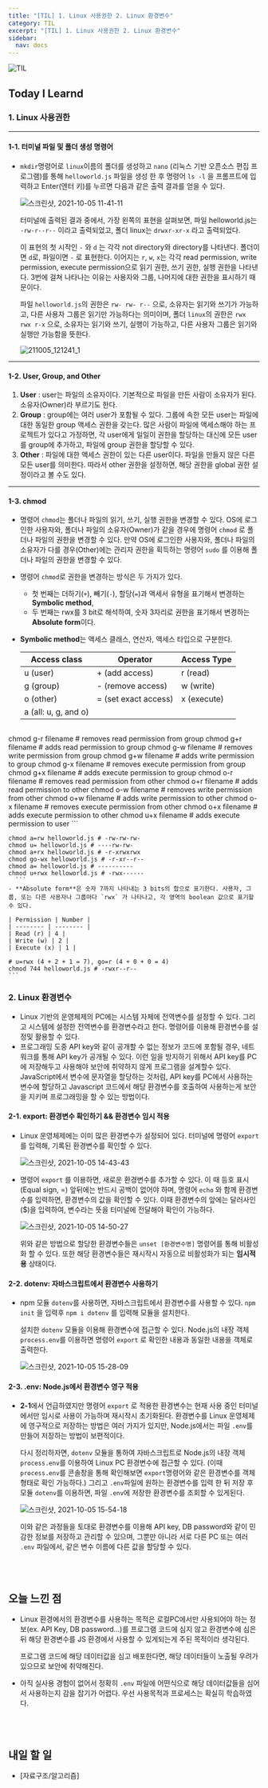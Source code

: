 ```yaml
---
title: "[TIL] 1. Linux 사용권한 2. Linux 환경변수"
category: TIL
excerpt: "[TIL] 1. Linux 사용권한 2. Linux 환경변수"
sidebar:
  nav: docs
---
```


![TIL](https://user-images.githubusercontent.com/83164003/127775612-7464075f-89e7-478e-82ee-dc1c2710a125.jpeg)
## Today I Learnd
### 1. Linux 사용권한
---
#### 1-1. 터미널 파일 및 폴더 생성 명령어
- `mkdir`명령어로 `linux`이름의 폴더를 생성하고 `nano` (리눅스 기반 오픈소스 편집 프로그램)를 통해 `helloworld.js` 파일을 생성 한 후 명령어 `ls -l` 을 프롬프트에 입력하고 Enter(엔터 키)를 누르면 다음과 같은 출력 결과를 얻을 수 있다.

  ![스크린샷, 2021-10-05 11-41-11](https://user-images.githubusercontent.com/83164003/135951898-0d2e1da8-ee9e-459e-8674-446e85a38400.png)

  터미널에 출력된 결과 중에서, 가장 왼쪽의 표현을 살펴보면, 파일 helloworld.js는 `-rw-r--r--` 이라고 출력되었고, 폴더 linux는 `drwxr-xr-x` 라고 출력되었다. 

  이 표현의 첫 시작인 `-` 와 `d` 는 각각 not directory와 directory를 나타낸다. 폴더이면 `d`로, 파일이면 `-` 로 표현한다. 이어지는 `r`, `w`, `x`는 각각 read permission, write permission, execute permission으로 읽기 권한, 쓰기 권한, 실행 권한을 나타낸다. 3번에 걸쳐 나타나는 이유는 사용자와 그룹, 나머지에 대한 권한을 표시하기 때문이다.

   파일 `helloworld.js`의 권한은 `rw- rw- r--` 으로, 소유자는 읽기와 쓰기가 가능하고, 다른 사용자 그룹은 읽기만 가능하다는 의미이며, 폴더 `linux`의 권한은 `rwx rwx r-x` 으로, 소유자는 읽기와 쓰기, 실행이 가능하고, 다른 사용자 그룹은 읽기와 실행만 가능함을 뜻한다.

  ![211005_121241_1](https://user-images.githubusercontent.com/83164003/135961418-475647af-07e6-41b1-8b20-0deb8541b209.jpg)

---
#### 1-2. User, Group, and Other
1. **User** : user는 파일의 소유자이다. 기본적으로 파일을 만든 사람이 소유자가 된다. 소유자(Owner)라 부르기도 한다.
2. **Group** : group에는 여러 user가 포함될 수 있다. 그룹에 속한 모든 user는 파일에 대한 동일한 group 액세스 권한을 갖는다. 많은 사람이 파일에 액세스해야 하는 프로젝트가 있다고 가정하면, 각 user에게 일일이 권한을 할당하는 대신에 모든 user를 group에 추가하고, 파일에 group 권한을 할당할 수 있다.
3. **Other** : 파일에 대한 액세스 권한이 있는 다른 user이다. 파일을 만들지 않은 다른 모든 user를 의미한다. 따라서 other 권한을 설정하면, 해당 권한을 global 권한 설정이라고 볼 수도 있다.

---
#### 1-3. chmod
- 명령어 `chmod`는 폴더나 파일의 읽기, 쓰기, 실행 권한을 변경할 수 있다. OS에 로그인한 사용자와, 폴더나 파일의 소유자(Owner)가 같을 경우에 명령어 `chmod` 로 폴더나 파일의 권한을 변경할 수 있다. 만약 OS에 로그인한 사용자와, 폴더나 파일의 소유자가 다를 경우(Other)에는 관리자 권한을 획득하는 명령어 `sudo` 를 이용해 폴더나 파일의 권한을 변경할 수 있다.
- 명령어 `chmod`로 권한을 변경하는 방식은 두 가지가 있다.
  - 첫 번째는 더하기(`+`), 빼기(`-`), 할당(`=`)과 액세서 유형을 표기해서 변경하는 **Symbolic method**,
  - 두 번째는 rwx를 3 bit로 해석하여, 숫자 3자리로 권한을 표기해서 변경하는 **Absolute form**이다.
- **Symbolic method**는 액세스 클래스, 연산자, 액세스 타입으로 구분한다.
  
  | Access class | Operator | Access Type |
  | -------- | -------- | -------- |
  | u (user) | + (add access) | r (read) |
  | g (group) | - (remove access) | w (write) |
  | o (other) | = (set exact access) | x (execute) |
  | a (all: u, g, and o)	 |

  ```
chmod g-r filename # removes read permission from group
  chmod g+r filename # adds read permission to group
  chmod g-w filename # removes write permission from group
  chmod g+w filename # adds write permission to group
  chmod g-x filename # removes execute permission from group
  chmod g+x filename # adds execute permission to group
  chmod o-r filename # removes read permission from other
  chmod o+r filename # adds read permission to other
  chmod o-w filename # removes write permission from other
  chmod o+w filename # adds write permission to other
  chmod o-x filename # removes execute permission from other
  chmod o+x filename # adds execute permission to other
  chmod u+x filename # adds execute permission to user
	```

  ```
chmod a=rw helloworld.js # -rw-rw-rw-
  chmod u= helloworld.js # ----rw-rw-
  chmod a+rx helloworld.js # -r-xrwxrwx
  chmod go-wx helloworld.js # -r-xr--r--
  chmod a= helloworld.js # ----------
  chmod u+rwx helloworld.js # -rwx------
	```
- **Absolute form**은 숫자 7까지 나타내는 3 bits의 합으로 표기한다. 사용자, 그룹, 또는 다른 사용자나 그룹마다 `rwx` 가 나타나고, 각 영역의 boolean 값으로 표기할 수 있다.

  | Permission | Number |
  | -------- | -------- |
  | Read (r) | 4 |
  | Write (w) | 2 |
  | Execute (x) | 1 |

  ```
	# u=rwx (4 + 2 + 1 = 7), go=r (4 + 0 + 0 = 4)
    chmod 744 helloworld.js # -rwxr--r-- 
	```

### 2. Linux 환경변수
- Linux 기반의 운영체제의 PC에는 시스템 자체에 전역변수를 설정할 수 있다. 그리고 시스템에 설정한 전역변수를 환경변수라고 한다. 명령어를 이용해 환경변수를 설정및 활용할 수 있다.
- 프로그래밍 도중 API key와 같이 공개할 수 없는 정보가 코드에 포함될 경우, 네트워크를 통해 API key가 공개될 수 있다. 이런 일을 방지하기 위해서 API key를 PC에 저장해두고 사용해야 보안에 취약하지 않게 프로그램을 설계할수 있다. JavaScript에서 변수에 문자열을 할당하는 것처럼, API key를 PC에서 사용하는 변수에 할당하고 Javascript 코드에서 해당 환경변수를 호출하여 사용하는게 보안을 지키며 프로그래밍을 할 수 있는 방법이다.

#### 2-1. export: 환경변수 확인하기 && 환경변수 임시 적용
- Linux 운영체제에는 이미 많은 환경변수가 설정되어 있다. 터미널에 명령어 `export` 를 입력해, 기록된 환경변수를 확인할 수 있다.

  ![스크린샷, 2021-10-05 14-43-43](https://user-images.githubusercontent.com/83164003/135967010-c4676d69-c2dd-4245-b710-f57836e15ede.png)
- 명령어 `export` 를 이용하면, 새로운 환경변수를 추가할 수 있다. 이 때 등호 표시(Equal sign, =) 앞뒤에는 반드시 공백이 없어야 하며, 명령어 `echo` 와 함께 환경변수를 입력하면, 환경변수의 값을 확인할 수 있다. 이때 환경변수의 앞에는 달러사인($)을 입력하여, 변수라는 뜻을 터미널에 전달해야 확인이 가능하다.

  ![스크린샷, 2021-10-05 14-50-27](https://user-images.githubusercontent.com/83164003/135967694-1d3b1a32-b7b2-4a1a-b87d-15c75e783902.png)

  위와 같은 방법으로 할당한 환경변수들은 `unset [환경변수명]` 명령어를 통해 비활성화 할 수 있다. 또한 해당 환경변수들은 재시작시 자동으로 비활성화가 되는 **임시적용** 상태이다.

#### 2-2. dotenv: 자바스크립트에서 환경변수 사용하기
- npm 모듈 `dotenv`를 사용하면, 자바스크립트에서 환경변수를 사용할 수 있다. `npm init` 을 입력후 `npm i dotenv` 를 입력해 모듈을 설치한다. 

  설치한 `dotenv` 모듈을 이용해 환경변수에 접근할 수 있다. Node.js의 내장 객체 `process.env`를 이용하면 명령어 `export` 로 확인한 내용과 동일한 내용을 객체로 출력한다.

  ![스크린샷, 2021-10-05 15-28-09](https://user-images.githubusercontent.com/83164003/135971634-ea8cc9fe-f98b-423b-8bc8-ae7c7a5c56a1.png)

#### 2-3. .env: Node.js에서 환경변수 영구 적용
- **2-1**에서 언급하였지만 명령어 `export` 로 적용한 환경변수는 현재 사용 중인 터미널에서만 임시로 사용이 가능하며 재시작시 초기화된다. 환경변수를 Linux 운영체제에 영구적으로 저장하는 방법은 여러 가지가 있지만, Node.js에서는 파일 `.env`를 만들어 저장하는 방법이 보편적이다.

  다시 정리하자면, `dotenv` 모듈을 통하여 자바스크립트로 Node.js의 내장 객체 `process.env`를 이용하여 Linux PC 환경변수에 접근할 수 있다. (이때 `process.env`를 콘솔창을 통해 확인해보면 `export`명령어와 같은 환경변수를 객체 형태로 확인 가능하다.) 그리고 `.env`파일에 원하는 환경변수를 입력 한 뒤 저장 후 모듈 `dotenv`를 이용하면, 파일 `.env`에 저장한 환경변수를 조회할 수 있게된다.

  ![스크린샷, 2021-10-05 15-54-18](https://user-images.githubusercontent.com/83164003/135974561-eb916cef-1743-4d7a-a0ea-729f182bdfd4.png)

  이와 같은 과정들을 토대로 환경변수를 이용해 API key, DB password와 같이 민감한 정보를 저장하고 관리할 수 있으며, 그뿐만 아니라 서로 다른 PC 또는 여러 `.env` 파일에서, 같은 변수 이름에 다른 값을 할당할 수 있다.

<br>
<br>

## 오늘 느낀 점
- Linux 환경에서의 환경변수를 사용하는 목적은 로컬PC에서만 사용되어야 하는 정보(ex. API Key, DB password...)를 프로그램 코드에 심지 않고 환경변수에 심은 뒤 해당 환경변수를 JS 환경에서 사용할 수 있게되는게 주된 목적이라 생각된다.

  프로그램 코드에 해당 데이터값을 심고 배포한다면, 해당 데이터들이 노출될 우려가 있으므로 보안에 취약해진다. 
	
- 아직 실사용 경험이 없어서 정확히 `.env` 파일에 어떤식으로 해당 데이터값들을 심어서 사용하는지 감을 잡기가 어렵다. 우선 사용목적과 프로세스는 확실히 학습하였다.
	
<br>
<br>

## 내일 할 일
- [자료구조/알고리즘]

